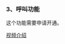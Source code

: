 ### 3、呼叫功能

这个功能需要申请开通。

[视频介绍](http://vodprcspfxr.vod.126.net/vodprcspfxr/mp4/tmI2iK5I_178653_hd.mp4)
